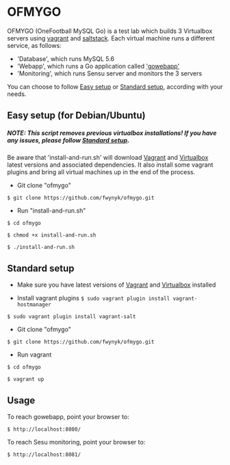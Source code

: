 # OFMYGO

OFMYGO (OneFootball MySQL Go) is a test lab which builds 3 Virtualbox servers using [vagrant](https://www.vagrantup.com/) and [saltstack](https://saltstack.com/). Each virtual machine runs a different service, as follows:

- 'Database', which runs MySQL 5.6
- 'Webapp', which runs a Go application called ['gowebapp'](https://github.com/josephspurrier/gowebapp)
- 'Monitoring', which runs Sensu server and monitors the 3 servers

You can choose to follow [Easy setup](#easy-setup-for-debianubuntu) or [Standard setup](#standard-setup), according with your needs.
 

## Easy setup (for Debian/Ubuntu)

##### NOTE: This script removes previous virtualbox installations! If you have any issues, please follow [Standard setup](#standard-setup).

Be aware that 'install-and-run.sh' will download [Vagrant](https://www.vagrantup.com/downloads.html) and [Virtualbox](https://www.virtualbox.org/wiki/Linux_Downloads) latest versions and associated dependencies. It also install some vagrant plugins and bring all virtual machines up in the end of the process. 

- Git clone "ofmygo"
```
$ git clone https://github.com/fwynyk/ofmygo.git
``` 

- Run "install-and-run.sh" 

```
$ cd ofmygo

$ chmod +x install-and-run.sh

$ ./install-and-run.sh
```


## Standard setup

- Make sure you have latest  versions of [Vagrant](https://www.vagrantup.com/downloads.html) and [Virtualbox](https://www.virtualbox.org/wiki/Linux_Downloads)  installed

- Install vagrant plugins
`$ sudo vagrant plugin install vagrant-hostmanager`

`$ sudo vagrant plugin install vagrant-salt`

- Git clone "ofmygo"

`$ git clone https://github.com/fwynyk/ofmygo.git` 

- Run vagrant

```
$ cd ofmygo

$ vagrant up
```

## Usage

To reach gowebapp, point your browser to:

`$ http://localhost:8080/`

To reach Sesu monitoring, point your browser to:

`$ http://localhost:8081/`

